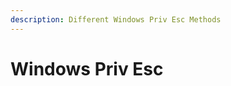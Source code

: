 ```yaml
---
description: Different Windows Priv Esc Methods
---
```


# Windows Priv Esc

##

###





_<mark style="color:blue;"></mark>_









